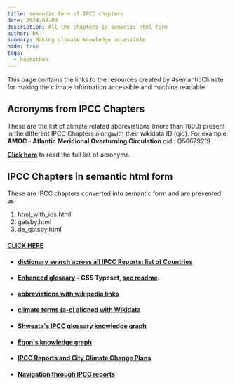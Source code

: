 ```yaml
---
title: semantic form of IPCC chapters 
date: 2024-09-09
description: All the chapters in semantic html form
author: RK 
summary: Making climate knowledge accessible
hide: true
tags:
  - hackathon
---
```


This page contains the links to the resources created by #semanticClimate for making the climate information accessible and machine readable.

## Acronyms from IPCC Chapters 

These are the list of climate related abbreviations (more than 1600) present in the different IPCC Chapters alongwith their wikidata ID (qid).
For example: **AMOC - Atlantic Meridional Overturning Circulation** qid : Q56679219

**[Click here](https://github.com/petermr/semanticClimate/blob/main/ipcc/ar6/test/total_glossary/glossaries/total/acronyms_wiki.csv)** to read the full list of acronyms.

## IPCC Chapters in semantic html form

These are IPCC chapters converted into semantic form and are presented as
1. html_with_ids.html
2. gatsby.html
3. de_gatsby.html

#### [CLICK HERE](https://github.com/semanticClimate/ipcc/tree/main/cleaned_content)

- #### [dictionary search across all IPCC Reports: list of Countries](https://github.com/semanticClimate/ipcc/blob/main/ar6/test/ar6/query/country.csv)

- #### [Enhanced glossary](https://vivliostyle.vercel.app/#src=https://raw.githubusercontent.com/semanticClimate/glossary-demo/main/ipccglossary.jsonld) - CSS Typeset, [see readme](https://github.com/semanticClimate/glossary-demo/blob/main/README.md).

- #### [abbreviations with wikipedia links](https://github.com/petermr/semanticClimate/blob/main/ipcc/ar6/test/total_glossary/glossaries/total/acronyms_wiki_pedia.csv)

- #### [climate terms (a-c) aligned with Wikidata](https://github.com/petermr/semanticClimate/blob/main/ipcc/ar6/test/total_glossary/climate_terms_wiki.csv)

- #### [Shweata's IPCC glossary knowledge graph](https://semanticclimate.github.io/p/en/ipcc_glossary/)

- #### [Egon's knowledge graph](https://kg-ipclimatec-reports.wikibase.cloud/wiki/Main_Page)

- #### [IPCC Reports and City Climate Change Plans](https://mrchristian.github.io/city-climate-plans-notebook/)

- #### [Navigation through IPCC reports](https://semanticclimate.github.io/p/en/posts/ipcc_resources/)

